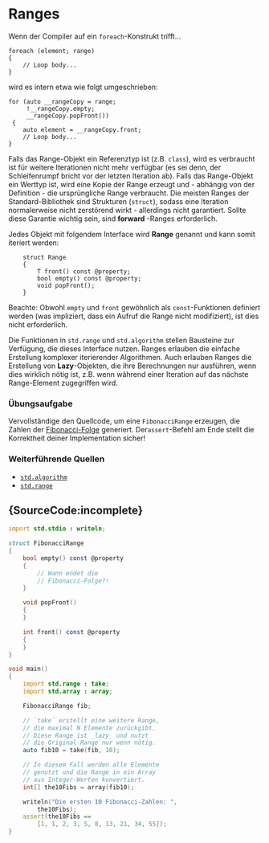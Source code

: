 # Ranges

Wenn der Compiler auf ein `foreach`-Konstrukt trifft...

```
foreach (element; range)
{
    // Loop body...
}
```

wird es intern etwa wie folgt umgeschrieben:

```
for (auto __rangeCopy = range;
     !__rangeCopy.empty;
     __rangeCopy.popFront())
 {
    auto element = __rangeCopy.front;
    // Loop body...
}
```

Falls das Range-Objekt ein Referenztyp ist (z.B. `class`), wird es 
verbraucht ist für weitere Iterationen nicht mehr verfügbar (es sei
denn, der Schleifenrumpf bricht vor der letzten Iteration ab).
Falls das Range-Objekt ein Werttyp ist, wird eine Kopie der Range 
erzeugt und - abhängig von der Definition - die ursprüngliche
Range verbraucht.
Die meisten Ranges der Standard-Bibliothek sind Strukturen (`struct`),
sodass eine Iteration normalerweise nicht zerstörend wirkt - allerdings
nicht garantiert. Sollte diese Garantie wichtig sein, sind **forward**
-Ranges erforderlich.

Jedes Objekt mit folgendem Interface wird **Range** genannt und kann 
somit iteriert werden:

```
    struct Range
    {
        T front() const @property;
        bool empty() const @property;
        void popFront();
    }
 ```
 
Beachte: Obwohl `empty` und `front` gewöhnlich als `const`-Funktionen
definiert werden (was impliziert, dass ein Aufruf die Range nicht 
modifiziert), ist dies nicht erforderlich.

Die Funktionen in `std.range` und `std.algorithm` stellen Bausteine
zur Verfügung, die dieses Interface nutzen. Ranges erlauben die 
einfache Erstellung komplexer iterierender Algorithmen.
Auch erlauben Ranges die Erstellung von **Lazy**-Objekten, die
ihre Berechnungen nur ausführen, wenn dies wirklich nötig ist, 
z.B. wenn während einer Iteration auf das nächste Range-Element 
zugegriffen wird.

### Übungsaufgabe

Vervollständige den Quellcode, um eine `FibonacciRange` erzeugen,
die Zahlen der [Fibonacci-Folge](https://de.wikipedia.org/wiki/Fibonacci-Folge)
generiert. Der`assert`-Befehl am Ende stellt die Korrektheit deiner
Implementation sicher!

### Weiterführende Quellen

- [`std.algorithm`](http://dlang.org/phobos/std_algorithm.html)
- [`std.range`](http://dlang.org/phobos/std_range.html)

## {SourceCode:incomplete}

```d
import std.stdio : writeln;

struct FibonacciRange
{
    bool empty() const @property
    {
        // Wann endet die 
        // Fibonacci-Folge?!
    }

    void popFront()
    {
    }

    int front() const @property
    {
    }
}

void main()
{
    import std.range : take;
    import std.array : array;

    FibonacciRange fib;

    // `take` erstellt eine weitere Range,
    // die maximal N Elemente zurückgibt. 
    // Diese Range ist _lazy_ und nutzt
    // die Original-Range nur wenn nötig.
    auto fib10 = take(fib, 10);

    // In diesem Fall werden alle Elemente 
    // genutzt und die Range in ein Array
    // aus Integer-Werten konvertiert.
    int[] the10Fibs = array(fib10);

    writeln("Die ersten 10 Fibonacci-Zahlen: ",
        the10Fibs);
    assert(the10Fibs ==
        [1, 1, 2, 3, 5, 8, 13, 21, 34, 55]);
}
```
